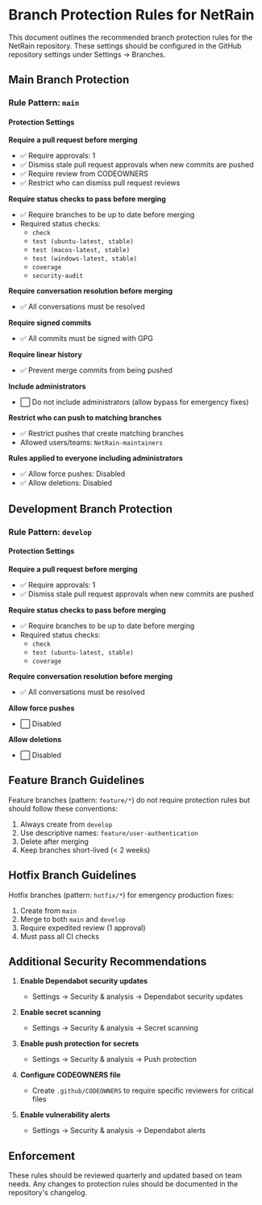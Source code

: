 # Branch Protection Rules for NetRain

This document outlines the recommended branch protection rules for the NetRain repository. These settings should be configured in the GitHub repository settings under Settings → Branches.

## Main Branch Protection

### Rule Pattern: `main`

#### Protection Settings

**Require a pull request before merging**
- ✅ Require approvals: 1
- ✅ Dismiss stale pull request approvals when new commits are pushed
- ✅ Require review from CODEOWNERS
- ✅ Restrict who can dismiss pull request reviews

**Require status checks to pass before merging**
- ✅ Require branches to be up to date before merging
- Required status checks:
  - `check`
  - `test (ubuntu-latest, stable)`
  - `test (macos-latest, stable)` 
  - `test (windows-latest, stable)`
  - `coverage`
  - `security-audit`

**Require conversation resolution before merging**
- ✅ All conversations must be resolved

**Require signed commits**
- ✅ All commits must be signed with GPG

**Require linear history**
- ✅ Prevent merge commits from being pushed

**Include administrators**
- ⬜ Do not include administrators (allow bypass for emergency fixes)

**Restrict who can push to matching branches**
- ✅ Restrict pushes that create matching branches
- Allowed users/teams: `NetRain-maintainers`

**Rules applied to everyone including administrators**
- ✅ Allow force pushes: Disabled
- ✅ Allow deletions: Disabled

## Development Branch Protection

### Rule Pattern: `develop`

#### Protection Settings

**Require a pull request before merging**
- ✅ Require approvals: 1
- ✅ Dismiss stale pull request approvals when new commits are pushed

**Require status checks to pass before merging**
- ✅ Require branches to be up to date before merging
- Required status checks:
  - `check`
  - `test (ubuntu-latest, stable)`
  - `coverage`

**Require conversation resolution before merging**
- ✅ All conversations must be resolved

**Allow force pushes**
- ⬜ Disabled

**Allow deletions**
- ⬜ Disabled

## Feature Branch Guidelines

Feature branches (pattern: `feature/*`) do not require protection rules but should follow these conventions:

1. Always create from `develop`
2. Use descriptive names: `feature/user-authentication`
3. Delete after merging
4. Keep branches short-lived (< 2 weeks)

## Hotfix Branch Guidelines

Hotfix branches (pattern: `hotfix/*`) for emergency production fixes:

1. Create from `main`
2. Merge to both `main` and `develop`
3. Require expedited review (1 approval)
4. Must pass all CI checks

## Additional Security Recommendations

1. **Enable Dependabot security updates**
   - Settings → Security & analysis → Dependabot security updates

2. **Enable secret scanning**
   - Settings → Security & analysis → Secret scanning

3. **Enable push protection for secrets**
   - Settings → Security & analysis → Push protection

4. **Configure CODEOWNERS file**
   - Create `.github/CODEOWNERS` to require specific reviewers for critical files

5. **Enable vulnerability alerts**
   - Settings → Security & analysis → Dependabot alerts

## Enforcement

These rules should be reviewed quarterly and updated based on team needs. Any changes to protection rules should be documented in the repository's changelog.